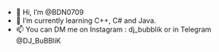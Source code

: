 - 👋 Hi, I’m @BDN0709
- 🌱 I’m currently learning C++, C# and Java.
- 📫 You can DM me on Instagram : dj_bubblik or in Telegram @DJ_BuBBliK

